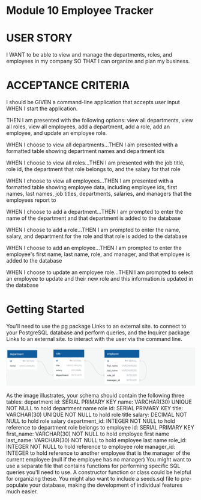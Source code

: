 # Module 10 Employee Tracker

# USER STORY
 I WANT to be able to view and manage the departments, roles, and employees in my company SO THAT I can organize and plan my business.

 # ACCEPTANCE CRITERIA

 I should be GIVEN a command-line application that accepts user input WHEN I start the application.

THEN I am presented with the following options: view all departments, view all roles, view all employees, add a department, add a role, add an employee, and update an employee role.

WHEN I choose to view all departments...THEN I am presented with a formatted table showing department names and department ids

WHEN I choose to view all roles...THEN I am presented with the job title, role id, the department that role belongs to, and the salary for that role

WHEN I choose to view all employees...THEN I am presented with a formatted table showing employee data, including employee ids, first names, last names, job titles, departments, salaries, and managers that the employees report to

WHEN I choose to add a department...THEN I am prompted to enter the name of the department and that department is added to the database

WHEN I choose to add a role...THEN I am prompted to enter the name, salary, and department for the role and that role is added to the database

WHEN I choose to add an employee...THEN I am prompted to enter the employee's first name, last name, role, and manager, and that employee is added to the database

WHEN I choose to update an employee role...THEN I am prompted to select an employee to update and their new role and this information is updated in the database

# Getting Started

You'll need to use the pg package Links to an external site. to connect to your PostgreSQL database and perform queries, and the Inquirer package Links to an external site. to interact with the user via the command line.

<img src="Assets/100-sql-challenge-ERD.png" alt="a graph with department, role, and employee" title="your schema should contain the following three tables">

As the image illustrates, your schema should contain the following three tables:
department
id: SERIAL PRIMARY KEY
name: VARCHAR(30) UNIQUE NOT NULL to hold department name
role
id: SERIAL PRIMARY KEY
title: VARCHAR(30) UNIQUE NOT NULL to hold role title
salary: DECIMAL NOT NULL to hold role salary
department_id: INTEGER NOT NULL to hold reference to department role belongs to
employee
id: SERIAL PRIMARY KEY
first_name: VARCHAR(30) NOT NULL to hold employee first name
last_name: VARCHAR(30) NOT NULL to hold employee last name
role_id: INTEGER NOT NULL to hold reference to employee role
manager_id: INTEGER to hold reference to another employee that is the manager of the current employee (null if the employee has no manager)
You might want to use a separate file that contains functions for performing specific SQL queries you'll need to use. A constructor function or class could be helpful for organizing these. You might also want to include a seeds.sql file to pre-populate your database, making the development of individual features much easier.

